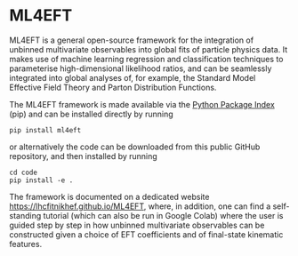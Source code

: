 # ML4EFT
ML4EFT is a general open-source framework for the integration of unbinned multivariate observables into global fits of particle physics data.
It makes use of machine learning regression and classification techniques to parameterise high-dimensional likelihood ratios,
and can be seamlessly integrated into
global analyses of, for example, the Standard Model Effective Field Theory and Parton Distribution Functions.

The ML4EFT framework is made available via the [Python Package Index](https://pypi.org/project/ml4eft/) (pip) and can be installed directly 
by running

```shell
pip install ml4eft
```

or alternatively the code can be downloaded from this public GitHub repository, and then installed by running

```shell
cd code
pip install -e .
```  

The framework is documented on a dedicated website
https://lhcfitnikhef.github.io/ML4EFT,
where, in addition, one can find a self-standing tutorial (which can also
be run in Google Colab) where the user is guided step by step in how
unbinned multivariate observables can be constructed given a choice of
EFT coefficients and of final-state kinematic features.